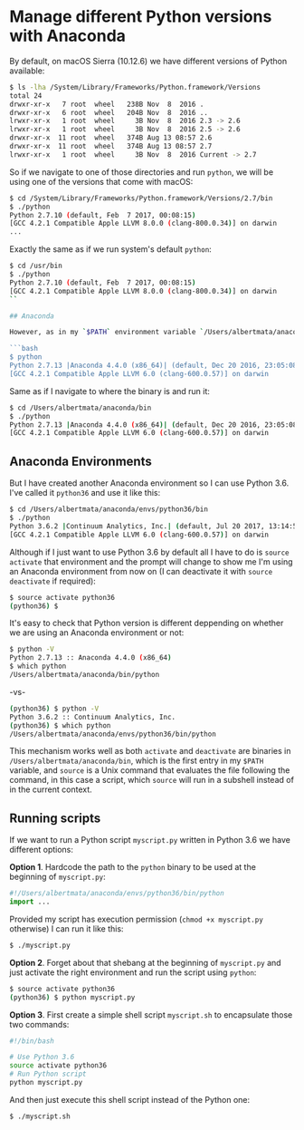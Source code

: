 # Manage different Python versions with Anaconda

By default, on macOS Sierra (10.12.6) we have different versions of Python available:

```bash
$ ls -lha /System/Library/Frameworks/Python.framework/Versions
total 24
drwxr-xr-x   7 root  wheel   238B Nov  8  2016 .
drwxr-xr-x   6 root  wheel   204B Nov  8  2016 ..
lrwxr-xr-x   1 root  wheel     3B Nov  8  2016 2.3 -> 2.6
lrwxr-xr-x   1 root  wheel     3B Nov  8  2016 2.5 -> 2.6
drwxr-xr-x  11 root  wheel   374B Aug 13 08:57 2.6
drwxr-xr-x  11 root  wheel   374B Aug 13 08:57 2.7
lrwxr-xr-x   1 root  wheel     3B Nov  8  2016 Current -> 2.7
```

So if we navigate to one of those directories and run `python`, we will be using one of the versions that come with macOS:

```bash
$ cd /System/Library/Frameworks/Python.framework/Versions/2.7/bin
$ ./python
Python 2.7.10 (default, Feb  7 2017, 00:08:15) 
[GCC 4.2.1 Compatible Apple LLVM 8.0.0 (clang-800.0.34)] on darwin
...
```

Exactly the same as if we run system's default `python`:

```bash
$ cd /usr/bin
$ ./python
Python 2.7.10 (default, Feb  7 2017, 00:08:15) 
[GCC 4.2.1 Compatible Apple LLVM 8.0.0 (clang-800.0.34)] on darwin
``

## Anaconda

However, as in my `$PATH` environment variable `/Users/albertmata/anaconda/bin` preceeds `/usr/bin`, if I just run `python` I will not be using system's default version but the one managed by Anaconda:

```bash
$ python
Python 2.7.13 |Anaconda 4.4.0 (x86_64)| (default, Dec 20 2016, 23:05:08) 
[GCC 4.2.1 Compatible Apple LLVM 6.0 (clang-600.0.57)] on darwin
```

Same as if I navigate to where the binary is and run it:

```bash
$ cd /Users/albertmata/anaconda/bin
$ ./python
Python 2.7.13 |Anaconda 4.4.0 (x86_64)| (default, Dec 20 2016, 23:05:08) 
[GCC 4.2.1 Compatible Apple LLVM 6.0 (clang-600.0.57)] on darwin
```

## Anaconda Environments

But I have created another Anaconda environment so I can use Python 3.6. I've called it `python36` and use it like this:

```bash
$ cd /Users/albertmata/anaconda/envs/python36/bin
$ ./python
Python 3.6.2 |Continuum Analytics, Inc.| (default, Jul 20 2017, 13:14:59) 
[GCC 4.2.1 Compatible Apple LLVM 6.0 (clang-600.0.57)] on darwin
```

Although if I just want to use Python 3.6 by default all I have to do is `source activate` that environment and the prompt will change to show me I'm using an Anaconda environment from now on (I can deactivate it with `source deactivate` if required):

```bash
$ source activate python36
(python36) $ 
```

It's easy to check that Python version is different deppending on whether we are using an Anaconda environment or not:

```bash
$ python -V
Python 2.7.13 :: Anaconda 4.4.0 (x86_64)
$ which python
/Users/albertmata/anaconda/bin/python
```

-vs-

```bash
(python36) $ python -V
Python 3.6.2 :: Continuum Analytics, Inc.
(python36) $ which python
/Users/albertmata/anaconda/envs/python36/bin/python
```

This mechanism works well as both `activate` and `deactivate` are binaries in `/Users/albertmata/anaconda/bin`, which is the first entry in my `$PATH` variable, and `source` is a Unix command that evaluates the file following the command, in this case a script, which `source` will run in a subshell instead of in the current context.

## Running scripts

If we want to run a Python script `myscript.py` written in Python 3.6 we have different options:

__Option 1__. Hardcode the path to the `python` binary to be used at the beginning of `myscript.py`:

```python
#!/Users/albertmata/anaconda/envs/python36/bin/python
import ...
```

Provided my script has execution permission (`chmod +x myscript.py` otherwise) I can run it like this:

```bash
$ ./myscript.py
```

__Option 2__. Forget about that shebang at the beginning of `myscript.py` and just activate the right environment and run the script using `python`:

```bash
$ source activate python36
(python36) $ python myscript.py
```

__Option 3__. First create a simple shell script `myscript.sh` to encapsulate those two commands: 

```bash
#!/bin/bash

# Use Python 3.6
source activate python36
# Run Python script
python myscript.py
```

And then just execute this shell script instead of the Python one:

```bash
$ ./myscript.sh 
```
